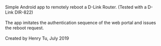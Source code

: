 Simple Android app to remotely reboot a D-Link Router. (Tested with a D-Link DIR-822)<br><br>
The app imitates the authentication sequence of the web portal and issues the reboot request.<br><br>
Created by Henry Tu, July 2019
